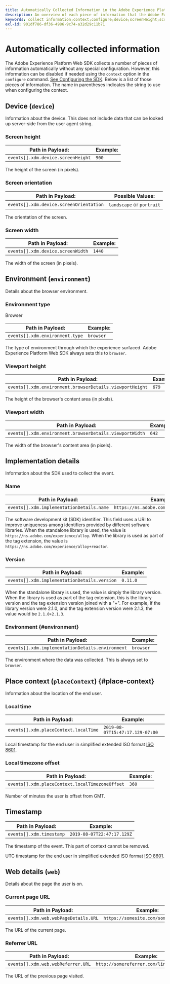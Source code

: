 ```yaml
---
title: Automatically Collected Information in the Adobe Experience Platform Web SDK
description: An overview of each piece of information that the Adobe Experience Platform SDK collects automatically.
keywords: collect information;context;configure;device;screenHeight;screen Height;screenOrientation;screen Orientation;screenWidth;screen Width;environment;viewportHeight;viewport Height;viewportWidth;viewport Width;crowserDetails;browser details;implementationDetails;implementation Details;name;version;placeContext;localTime;local Time;localTimezoneOffset;local Timezone Offset;timestamp;web;url;webPageDetails;web Page Details;webReferrer;web Referrer;landscape;portrait;
exl-id: 901df786-df36-4986-9c74-a32d29c11b71
---
```

# Automatically collected information

The Adobe Experience Platform Web SDK collects a number of pieces of information automatically without any special configuration. However, this information can be disabled if needed using the `context` option in the `configure` command. [See Configuring the SDK](../fundamentals/configuring-the-sdk.md). Below is a list of those pieces of information. The name in parentheses indicates the string to use when configuring the context.

## Device (`device`)

Information about the device. This does not include data that can be looked up server-side from the user agent string.

### Screen height

| **Path in Payload:**               | **Example:** |
| ---------------------------------- | ------------ |
| `events[].xdm.device.screenHeight` | `900`        |

The height of the screen (in pixels).

### Screen orientation

| **Path in Payload:**                    | **Possible Values:**      |
| --------------------------------------- | ------------------------- |
| `events[].xdm.device.screenOrientation` | `landscape` or `portrait` |

The orientation of the screen.

### Screen width

| **Path in Payload:**              | **Example:** |
| --------------------------------- | ------------ |
| `events[].xdm.device.screenWidth` | `1440`       |

The width of the screen (in pixels).

## Environment (`environment`)

Details about the browser environment.

### Environment type

Browser

| **Path in Payload:**            | **Example:** |
| ------------------------------- | ------------ |
| `events[].xdm.environment.type` | `browser`    |

The type of environment through which the experience surfaced. Adobe Experience Platform Web SDK always sets this to `browser`.

### Viewport height

| **Path in Payload:**                                     | **Example:** |
| -------------------------------------------------------- | ------------ |
| `events[].xdm.environment.browserDetails.viewportHeight` | `679`        |

The height of the browser's content area (in pixels).

### Viewport width

| **Path in Payload:**                                    | **Example:** |
| ------------------------------------------------------- | ------------ |
| `events[].xdm.environment.browserDetails.viewportWidth` | `642`        |

The width of the browser's content area (in pixels).

## Implementation details

Information about the SDK used to collect the event.

### Name

| **Path in Payload:**                      | **Example:**                            |
| ----------------------------------------- | --------------------------------------- |
| `events[].xdm.implementationDetails.name` | `https://ns.adobe.com/experience/alloy` |

The software development kit (SDK) identifier.  This field uses a URI to improve uniqueness among identifiers provided by different software libraries. When the standalone library is used, the value is `https://ns.adobe.com/experience/alloy`. When the library is used as part of the tag extension, the value is `https://ns.adobe.com/experience/alloy+reactor`.

### Version

| **Path in Payload:**                         | **Example:** |
| -------------------------------------------- | ------------ |
| `events[].xdm.implementationDetails.version` | `0.11.0`     |

When the standalone library is used, the value is simply the library version. When the library is used as part of the tag extension, this is the library version and the tag extension version joined with a "+". For example, if the library version were 2.1.0, and the tag extension version were 2.1.3, the value would be `2.1.0+2.1.3`.

### Environment {#environment}

| **Path in Payload:**                             | **Example:** |
| ------------------------------------------------ | ------------ |
| `events[].xdm.implementationDetails.environment` | `browser`    |

The environment where the data was collected. This is always set to `browser`.

## Place context (`placeContext`) {#place-context}

Information about the location of the end user.

### Local time

| **Path in Payload:**                  | **Example:**                    |
| ------------------------------------- | ------------------------------- |
| `events[].xdm.placeContext.localTime` | `2019-08-07T15:47:17.129-07:00` |

Local timestamp for the end user in simplified extended ISO format [ISO 8601](https://tools.ietf.org/html/rfc3339#section-5.6).

### Local timezone offset

| **Path in Payload:**                            | **Example:** |
| ----------------------------------------------- | ------------ |
| `events[].xdm.placeContext.localTimezoneOffset` | `360`        |

Number of minutes the user is offset from GMT.

## Timestamp

| **Path in Payload:**     | **Example:**               |
| ------------------------ | -------------------------- |
| `events[].xdm.timestamp` | `2019-08-07T22:47:17.129Z` |

The timestamp of the event.  This part of context cannot be removed.

UTC timestamp for the end user in simplified extended ISO format [ISO 8601](https://tools.ietf.org/html/rfc3339#section-5.6).

## Web details (`web`)

Details about the page the user is on.

### Current page URL

| **Path in Payload:**                  | **Example:**                         |
| ------------------------------------- | ------------------------------------ |
| `events[].xdm.web.webPageDetails.URL` | `https://somesite.com/somepage.html` |

The URL of the current page.

### Referrer URL

| **Path in Payload:**               | **Example:**                              |
| ---------------------------------- | ----------------------------------------- |
| `events[].xdm.web.webReferrer.URL` | `http://somereferrer.com/linkedpage.html` |

The URL of the previous page visited.
